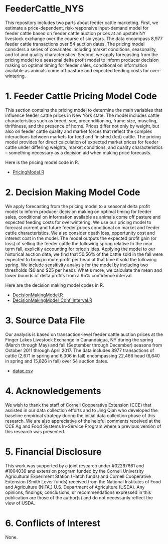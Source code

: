 # FeederCattle_NYS
This repository includes two parts about feeder cattle marketing. First, we estimate a price-dependent, risk-responsive input-demand model for feeder cattle based on feeder cattle auction prices at an upstate NY livestock exchange over the course of six years. The data encompass 8,977 feeder cattle transactions over 54 auction dates. The pricing model considers a series of covariates including market conditions, seasonality, and lot and quality characteristics. Second, we apply forecasting from the pricing model to a seasonal delta profit model to inform producer decision making on optimal timing for feeder sales, conditional on information available as animals come off pasture and expected feeding costs for over-wintering. 



# 1. Feeder Cattle Pricing Model Code
This section contains the pricing model to determine the main variables that influence feeder cattle prices in New York state. The model includes cattle characteristics such as breed, sex, preconditioning, frame size, muscling, thriftiness, and the presence of horns.  Prices differ not only by weight, but also on feeder cattle quality and market forces that reflect the complex interactions between markets for feed and finished (fed) cattle. The pricing model provides for direct calculation of expected market prices for feeder cattle under differing weights, market conditions, and quality characteristics – something necessary as a decision aid when making price forecasts.


Here is the pricing model code in R. 

 

- [PricingModel.R](https://github.com/my497/FeederCattle_ARER/blob/main/PricingModel.R)


# 2. Decision Making Model Code
We apply forecasting from the pricing model to a seasonal delta profit model to inform producer decision making on optimal timing for feeder sales, conditional on information available as animals come off pasture and expected feeding costs for overwintering. We use our pricing model to forecast current and future feeder prices conditional on market and feeder cattle characteristics. We also consider death loss, opportunity cost and interest cost in the model. The model outputs the expected profit gain (or loss) of selling the feeder cattle the following spring relative to the near term fall, explicitly accounting for price slides. Applying the model to our historical auction data, we find that 50.56% of the cattle sold in the fall were expected to bring in more profit per head at that time if sold the following spring. We include sensitivity analysis for the model by including two thresholds ($0 and $25 per head). What's more, we calculate the mean and lower bounds of delta profits from a 95% confidence interval.

Here are the decision making model codes in R.

- [DecisionMakingModel.R](https://github.com/my497/FeederCattle_ARER/blob/main/DecisionMakingModel.R)
- [DecisionMakingModel_Conf_Interval.R](https://github.com/my497/FeederCattle_ARER/blob/main/DecisionMakingModel_Conf_Interval.R)

# 3. Source Data File
Our analysis is based on transaction-level feeder cattle auction prices at the Finger Lakes Livestock Exchange in Canandaigua, NY during the spring (March through May) and fall (September through December) seasons from October 2011 through April 2017. The data includes 8977 transactions of cattle (2,671 in spring and 6,306 in fall) encompassing 22,466 head (6,640 in spring and 15,826 in fall) over 54 auction dates.

- [datac.csv](https://github.com/my497/FeederCattle_ARER/blob/main/datac.csv)


# 4. Acknowledgements 
We wish to thank the staff of Cornell Cooperative Extension (CCE) that assisted in our data collection efforts and to Jing Qian who developed the baseline empirical strategy during the initial data collection phase of this research. We are also appreciative of the helpful comments received at the CCE Ag and Food Systems In-Service Program where a previous version of this research was presented.


# 5. Financial Disclosure

This work was supported by a joint research under #02267661 and #1004039 and extension program funded by the Cornell University Agricultural Experiment Station (Hatch funds) and Cornell Cooperative Extension (Smith Lever funds) received from the National Institutes of Food and Agriculture (NIFA,) U.S. Department of Agriculture (USDA). Any opinions, findings, conclusions, or recommendations expressed in this publication are those of the author(s) and do not necessarily reflect the view of USDA.

# 6. Conflicts of Interest

None.




